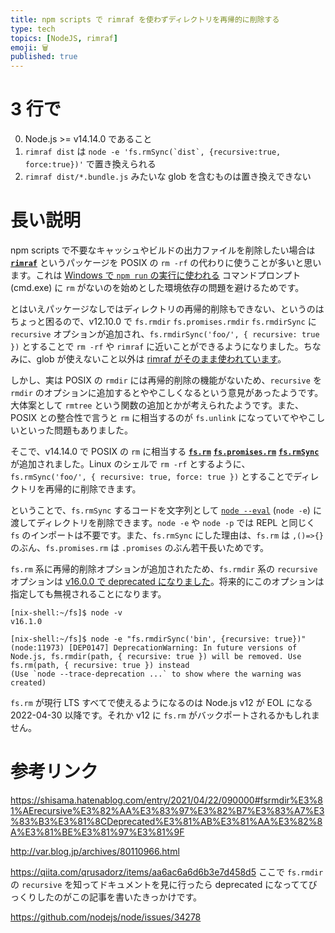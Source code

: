 ```yaml
---
title: npm scripts で rimraf を使わずディレクトリを再帰的に削除する
type: tech
topics: [NodeJS, rimraf]
emoji: 🗑️
published: true
---
```


# 3 行で

0. Node.js >= v14.14.0 であること
1. `rimraf dist` は `` node -e 'fs.rmSync(`dist`, {recursive:true, force:true})' `` で置き換えられる
2. `rimraf dist/*.bundle.js` みたいな glob を含むものは置き換えできない

# 長い説明

npm scripts で不要なキャッシュやビルドの出力ファイルを削除したい場合は [**`rimraf`**](https://www.npmjs.com/package/rimraf) というパッケージを POSIX の `rm -rf` の代わりに使うことが多いと思います。これは [Windows で `npm run` の実行に使われる](https://docs.npmjs.com/cli/v7/commands/npm-run-script#script-shell) コマンドプロンプト (cmd.exe) に `rm` がないのを始めとした環境依存の問題を避けるためです。

とはいえパッケージなしではディレクトリの再帰的削除もできない、というのはちょっと困るので、v12.10.0 で `fs.rmdir` `fs.promises.rmdir` `fs.rmdirSync` に `recursive` オプションが追加され、`fs.rmdirSync('foo/', { recursive: true })` とすることで `rm -rf` や `rimraf` に近いことができるようになりました。ちなみに、glob が使えないこと以外は [rimraf がそのまま使われています](https://github.com/nodejs/node/blob/79c57d0cc55db834177d2f8ce4b4d83109a23dc9/lib/fs.js#L1185)。

しかし、実は POSIX の `rmdir` には再帰的削除の機能がないため、`recursive` を `rmdir` のオプションに追加するとややこしくなるという意見があったようです。大体案として `rmtree` という関数の追加とかが考えられたようです。また、POSIX との整合性で言うと `rm` に相当するのが `fs.unlink` になっていてややこしいといった問題もありました。

そこで、v14.14.0 で POSIX の `rm` に相当する [**`fs.rm`**](https://nodejs.org/api/fs.html#fs_fs_rm_path_options_callback) [**`fs.promises.rm`**](https://nodejs.org/api/fs.html#fs_fspromises_rm_path_options) [**`fs.rmSync`**](https://nodejs.org/api/fs.html#fs_fs_rmsync_path_options) が追加されました。Linux のシェルで `rm -rf` とするように、`fs.rmSync('foo/', { recursive: true, force: true })` とすることでディレクトリを再帰的に削除できます。

ということで、`fs.rmSync` するコードを文字列として [`node --eval`](https://nodejs.org/api/cli.html#cli_e_eval_script) (`node -e`) に渡してディレクトリを削除できます。`node -e` や `node -p` では REPL と同じく `fs` のインポートは不要です。また、`fs.rmSync` にした理由は、`fs.rm` は `,()=>{}` のぶん、`fs.promises.rm` は `.promises` のぶん若干長いためです。

`fs.rm` 系に再帰的削除オプションが追加されたため、`fs.rmdir` 系の `recursive` オプションは [v16.0.0 で deprecated になりました](https://github.com/nodejs/node/pull/37302)。将来的にこのオプションは指定しても無視されることになります。

```
[nix-shell:~/fs]$ node -v
v16.1.0

[nix-shell:~/fs]$ node -e "fs.rmdirSync('bin', {recursive: true})"
(node:11973) [DEP0147] DeprecationWarning: In future versions of Node.js, fs.rmdir(path, { recursive: true }) will be removed. Use fs.rm(path, { recursive: true }) instead
(Use `node --trace-deprecation ...` to show where the warning was created)
```

`fs.rm` が現行 LTS すべてで使えるようになるのは Node.js v12 が EOL になる 2022-04-30 以降です。それか v12 に `fs.rm` がバックポートされるかもしれません。

# 参考リンク

https://shisama.hatenablog.com/entry/2021/04/22/090000#fsrmdir%E3%81%AErecursive%E3%82%AA%E3%83%97%E3%82%B7%E3%83%A7%E3%83%B3%E3%81%8CDeprecated%E3%81%AB%E3%81%AA%E3%82%8A%E3%81%BE%E3%81%97%E3%81%9F

http://var.blog.jp/archives/80110966.html

https://qiita.com/qrusadorz/items/aa6ac6a6d6b3e7d458d5
ここで `fs.rmdir` の `recursive` を知ってドキュメントを見に行ったら deprecated になっててびっくりしたのがこの記事を書いたきっかけです。

https://github.com/nodejs/node/issues/34278
